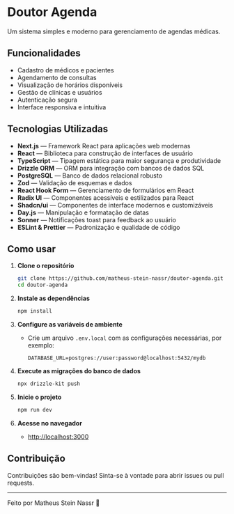 # Doutor Agenda

Um sistema simples e moderno para gerenciamento de agendas médicas.

## Funcionalidades

- Cadastro de médicos e pacientes
- Agendamento de consultas
- Visualização de horários disponíveis
- Gestão de clínicas e usuários
- Autenticação segura
- Interface responsiva e intuitiva

## Tecnologias Utilizadas

- **Next.js** — Framework React para aplicações web modernas
- **React** — Biblioteca para construção de interfaces de usuário
- **TypeScript** — Tipagem estática para maior segurança e produtividade
- **Drizzle ORM** — ORM para integração com bancos de dados SQL
- **PostgreSQL** — Banco de dados relacional robusto
- **Zod** — Validação de esquemas e dados
- **React Hook Form** — Gerenciamento de formulários em React
- **Radix UI** — Componentes acessíveis e estilizados para React
- **Shadcn/ui** — Componentes de interface modernos e customizáveis
- **Day.js** — Manipulação e formatação de datas
- **Sonner** — Notificações toast para feedback ao usuário
- **ESLint & Prettier** — Padronização e qualidade de código

## Como usar

1. **Clone o repositório**

   ```bash
   git clone https://github.com/matheus-stein-nassr/doutor-agenda.git
   cd doutor-agenda
   ```

2. **Instale as dependências**

   ```bash
   npm install
   ```

3. **Configure as variáveis de ambiente**

   - Crie um arquivo `.env.local` com as configurações necessárias, por exemplo:
     ```
     DATABASE_URL=postgres://user:password@localhost:5432/mydb
     ```

4. **Execute as migrações do banco de dados**

   ```bash
   npx drizzle-kit push
   ```

5. **Inicie o projeto**

   ```bash
   npm run dev
   ```

6. **Acesse no navegador**
   - [http://localhost:3000](http://localhost:3000)

## Contribuição

Contribuições são bem-vindas! Sinta-se à vontade para abrir issues ou pull requests.

---

Feito por Matheus Stein Nassr 💙
